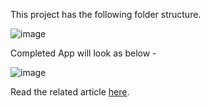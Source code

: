 This project has the following folder structure.

![image](https://user-images.githubusercontent.com/124775002/236675894-4836b910-f69c-413c-999e-e4a4b118f2df.png)

Completed App will look as below -

![image](https://user-images.githubusercontent.com/124775002/236676227-bfa7d0b4-ddbe-4882-b3a3-34ba2391c91b.png)

Read the related article [here](https://medium.com/@ankhi./react-to-do-list-project-a80509edefa3).

